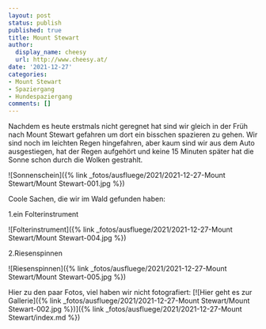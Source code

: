 ```yaml
---
layout: post
status: publish
published: true
title: Mount Stewart
author:
  display_name: cheesy
  url: http://www.cheesy.at/
date: '2021-12-27'
categories:
- Mount Stewart
- Spaziergang
- Hundespaziergang
comments: []
---
```


Nachdem es heute erstmals nicht geregnet hat sind wir gleich in der Früh nach Mount Stewart gefahren um dort ein bisschen spazieren zu gehen. Wir sind noch im leichten Regen hingefahren, aber kaum sind wir aus dem Auto ausgestiegen, hat der Regen aufgehört und keine 15 Minuten später hat die Sonne schon durch die Wolken gestrahlt.

![Sonnenschein]({% link _fotos/ausfluege/2021/2021-12-27-Mount Stewart/Mount Stewart-001.jpg %})

Coole Sachen, die wir im Wald gefunden haben:

1.ein Folterinstrument

![Folterinstrument]({% link _fotos/ausfluege/2021/2021-12-27-Mount Stewart/Mount Stewart-004.jpg %})

2.Riesenspinnen

![Riesenspinnen]({% link _fotos/ausfluege/2021/2021-12-27-Mount Stewart/Mount Stewart-005.jpg %})

Hier zu den paar Fotos, viel haben wir nicht fotografiert:
[![Hier geht es zur Gallerie]({% link _fotos/ausfluege/2021/2021-12-27-Mount Stewart/Mount Stewart-002.jpg %})]({% link _fotos/ausfluege/2021/2021-12-27-Mount Stewart/index.md %})
